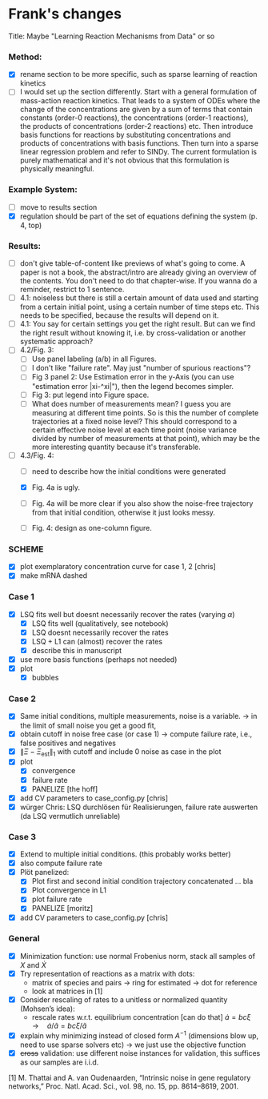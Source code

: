 # Frank's changes
Title: Maybe "Learning Reaction Mechanisms from Data" or so

### Method:
- [x] rename section to be more specific, such as sparse learning of reaction kinetics
- [ ] I would set up the section differently. Start with a general formulation of mass-action reaction kinetics. That leads to a system of ODEs where the change of the concentrations are given by a sum of terms that contain constants (order-0 reactions), the concentrations (order-1 reactions), the products of concentrations (order-2 reactions) etc. Then introduce basis functions for reactions by substituting concentrations and products of concentrations with basis functions. Then turn into a sparse linear regression problem and refer to SINDy.
The current formulation is purely mathematical and it's not obvious that this formulation is physically meaningful.

### Example System:
- [ ] move to results section
- [x] regulation should be part of the set of equations defining the system (p. 4, top)

### Results:
- [ ] don't give table-of-content like previews of what's going to come. A paper is not a book, the abstract/intro are already giving an overview of the contents. You don't need to do that chapter-wise. If you wanna do a reminder, restrict to 1 sentence.
- [ ] 4.1: noiseless but there is still a certain amount of data used and starting from a certain initial point, using a certain number of time steps etc. This needs to be specified, because the results will depend on it.
- [ ] 4.1: You say for certain settings you get the right result. But can we find the right result without knowing it, i.e. by cross-validation or another systematic approach?
- [ ] 4.2/Fig. 3:
    - [ ] Use panel labeling (a/b) in all Figures.
    - [ ] I don't like "failure rate". May just "number of spurious reactions"?
    - [ ] Fig 3 panel 2: Use Estimation error in the y-Axis (you can use "estimation error |xi-^xi|"), then the legend becomes simpler.
    - [ ] Fig 3: put legend into Figure space.
    - [ ] What does number of measurements mean? I guess you are measuring at different time points. So is this the number of complete trajectories at a fixed noise level? This should correspond to a certain effective noise level at each time point (noise variance divided by number of measurements at that point), which may be the more interesting quantity because it's transferable.
- [ ] 4.3/Fig. 4:
    - [ ] need to describe how the initial conditions were generated
    - [x] Fig. 4a is ugly.
    - [ ] Fig. 4a will be more clear if you also show the noise-free trajectory from that initial condition, otherwise it just looks messy.
    - [ ] Fig. 4: design as one-column figure.



### SCHEME
- [x] plot exemplaratory concentration curve for case 1, 2 [chris]
- [x] make mRNA dashed

### Case 1
- [x] LSQ fits well but doesnt necessarily recover the rates (varying $\alpha$)
  - [x] LSQ fits well (qualitatively, see notebook)
  - [x] LSQ doesnt necessarily recover the rates
  - [x] LSQ + L1 can (almost) recover the rates
  - [x] describe this in manuscript
- [x] use more basis functions (perhaps not needed)
- [x] plot
  - [x] bubbles

### Case 2
- [x] Same initial conditions, multiple measurements, noise is a variable.  -> in the limit of small noise you get a good fit, 
- [x] obtain cutoff in noise free case (or case 1) -> compute failure rate, i.e., false positives and negatives
- [x] $\| \Xi - \Xi_\mathrm{est} \|_1$ with cutoff and include $0$ noise as case in the plot
- [x] plot
  - [x] convergence
  - [x] failure rate
  - [x] PANELIZE [the hoff]
- [x] add CV parameters to case_config.py [chris]
- [x] würger Chris: LSQ durchlösen für Realisierungen, failure rate auswerten (da LSQ vermutlich unreliable)

### Case 3
- [x] Extend to multiple initial conditions. (this probably works better)    
- [x] also compute failure rate
- [x] Plöt panelized:
  - [x] Plot first and second initial condition trajectory concatenated ... bla
  - [x] Plot convergence in L1
  - [x] plot failure rate
  - [x] PANELIZE [moritz]
- [x] add CV parameters to case_config.py [chris]

### General
- [x] Minimization function: use normal Frobenius norm, stack all samples of $X$ and $\dot{X}$
- [x] Try representation of reactions as a matrix with dots:
  - matrix of species and pairs -> ring for estimated -> dot for reference
  - look at matrices in [1]
- [x] Consider rescaling of rates to a unitless or normalized quantity (Mohsen’s idea):
  - rescale rates w.r.t. equilibrium concentration [can do that] $\dot{a} = bc \xi\quad\rightarrow\quad\dot{a}/\tilde{a} = bc\xi/\tilde{a}$
- [x] explain why minimizing instead of closed form $A^{-1}$ (dimensions blow up, need to use sparse solvers etc) -> we just use the objective function
- [x] ~~cross~~ validation: use different noise instances for validation, this suffices as our samples are i.i.d.

[1] M. Thattai and A. van Oudenaarden, “Intrinsic noise in gene regulatory networks,” Proc. Natl. Acad. Sci., vol. 98, no. 15, pp. 8614–8619, 2001.
